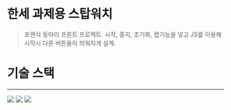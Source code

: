 # 한세 과제용 스탑워치
>포렌식 동아리 프론트 프로젝트. 시작, 중지, 초기화, 랩기능을 넣고 JS를 이용해 시작시 다른 버튼들이 띄워지게 설계.

# 기술 스택
---
<div>
  <img src="https://img.shields.io/badge/html5-E34F26?style=for-the-badge&logo=html5&logoColor=white"> 
  <img src="https://img.shields.io/badge/css-1572B6?style=for-the-badge&logo=css3&logoColor=white"> 
  <img src="https://img.shields.io/badge/javascript-F7DF1E?style=for-the-badge&logo=javascript&logoColor=black">
</div>
